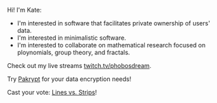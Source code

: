 Hi! I'm Kate:

* I'm interested in software that facilitates private ownership of users' data.
* I'm interested in minimalistic software.
* I'm interested to collaborate on mathematical research focused on ploynomials, group theory, and fractals.

Check out my live streams [twitch.tv/phobosdream](https://www.twitch.tv/phobosdream).

Try [Pakrypt](https://www.pakrypt.com/) for your data encryption needs!

Cast your vote: [Lines vs. Strips](https://lvs.cochleoid.com/)!
